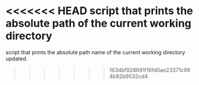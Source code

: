 <<<<<<< HEAD
script that prints the absolute path of the current working directory
=======
script that prints the absolute path name of the current working directory
updated.
>>>>>>> 163dbf928691f16fd0ae23371c994b82b9532cd4

